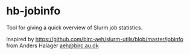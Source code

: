 # hb-jobinfo
Tool for giving a quick overview of Slurm job statistics.

Inspired by https://github.com/birc-aeh/slurm-utils/blob/master/jobinfo
from Anders Halager  <aeh@birc.au.dk>

